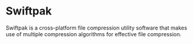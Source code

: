# Swiftpak
Swiftpak is a cross-platform file compression utility software that makes use of multiple compression algorithms for effective file compression.
